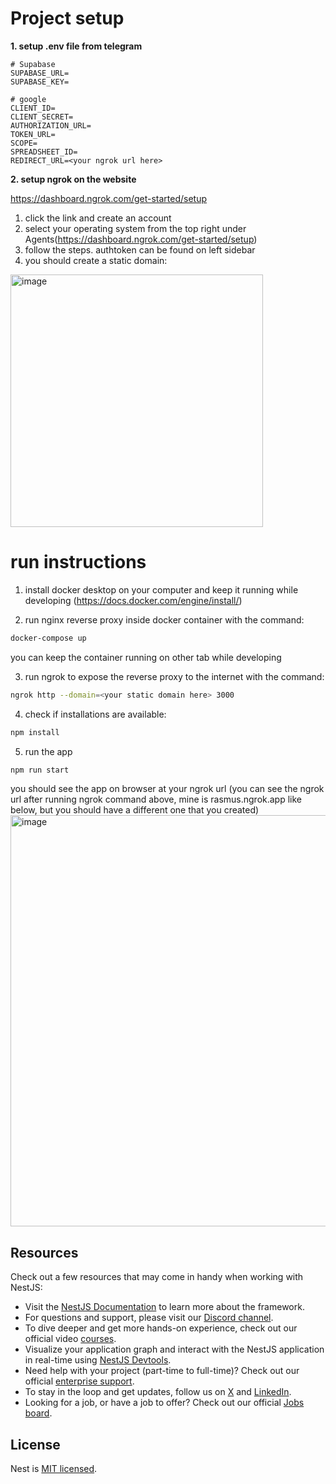 # Project setup
**1. setup .env file from telegram**
```
# Supabase
SUPABASE_URL=
SUPABASE_KEY=

# google
CLIENT_ID=
CLIENT_SECRET=
AUTHORIZATION_URL=
TOKEN_URL=
SCOPE=
SPREADSHEET_ID=
REDIRECT_URL=<your ngrok url here>
```
**2. setup ngrok on the website**

  https://dashboard.ngrok.com/get-started/setup
  1. click the link and create an account
  2. select your operating system from the top right under Agents(https://dashboard.ngrok.com/get-started/setup)
  3. follow the steps. authtoken can be found on left sidebar
  4. you should create a static domain:
  <img width="404" alt="image" src="https://github.com/user-attachments/assets/994bcebf-a3e3-44fc-b0fc-f204d536dba4">

# run instructions
1. install docker desktop on your computer and keep it running while developing (https://docs.docker.com/engine/install/)

3. run nginx reverse proxy inside docker container with the command:
```bash
docker-compose up
```
you can keep the container running on other tab while developing

3. run ngrok to expose the reverse proxy to the internet with the command:
```bash
ngrok http --domain=<your static domain here> 3000
```

4. check if installations are available:
```bash
npm install
```

5. run the app
```bash
npm run start
```
you should see the app on browser at your ngrok url
(you can see the ngrok url after running ngrok command above, mine is rasmus.ngrok.app like below, but you should have a different one that you created)
<img width="658" alt="image" src="https://github.com/user-attachments/assets/8ed33e1c-a29a-4635-b4c4-6eef895141da">

## Resources

Check out a few resources that may come in handy when working with NestJS:

- Visit the [NestJS Documentation](https://docs.nestjs.com) to learn more about the framework.
- For questions and support, please visit our [Discord channel](https://discord.gg/G7Qnnhy).
- To dive deeper and get more hands-on experience, check out our official video [courses](https://courses.nestjs.com/).
- Visualize your application graph and interact with the NestJS application in real-time using [NestJS Devtools](https://devtools.nestjs.com).
- Need help with your project (part-time to full-time)? Check out our official [enterprise support](https://enterprise.nestjs.com).
- To stay in the loop and get updates, follow us on [X](https://x.com/nestframework) and [LinkedIn](https://linkedin.com/company/nestjs).
- Looking for a job, or have a job to offer? Check out our official [Jobs board](https://jobs.nestjs.com).


## License

Nest is [MIT licensed](https://github.com/nestjs/nest/blob/master/LICENSE).
